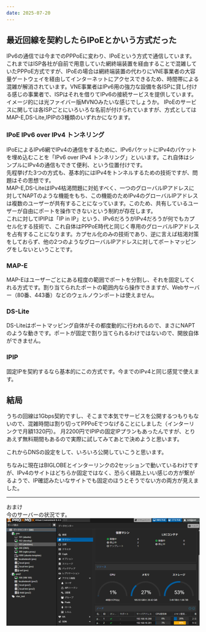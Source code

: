 ```yaml
---
date: 2025-07-20
---
```


## 最近回線を契約したらIPoEとかいう方式だった
IPv6の通信では今までのPPPoEに変わり、IPoEという方式で通信しています。これまではISP各社が自前で用意していた網終端装置を経由することで混雑していたPPPoE方式ですが、IPoEの場合は網終端装置の代わりにVNE事業者の大容量ゲートウェイを経由してインターネットにアクセスできるため、時間帯による混雑が解消されています。VNE事業者はIPv6用の強力な設備を各ISPに貸し付ける感じの事業者で、ISPはそれを借りてIPv6の接続サービスを提供しています。イメージ的には光ファイバー版MVNOみたいな感じでしょうか。
IPoEのサービスに関しては各ISPごとにいろいろな名前が付けられていますが、方式としてはMAP-E,DS-Lite,IPIPの3種類のいずれかになります。

### IPoE IPv6 over IPv4 トンネリング
IPoEによるIPv6網でIPv4の通信をするために、IPv6パケットにIPv4のパケットを埋め込むことを「IPv6 over IPv4 トンネリング」といいます。これ自体はシンプルにIPv4の通信もできて便利、という位置付けです。  
先程挙げた3つの方式も、基本的にはIPv4をトンネルするための技術ですが、問題はその思想です。  
MAP-E,DS-LiteはIPv4枯渇問題に対処すべく、一つのグローバルIPアドレスに対してNAPTのような機能をもち、この機能のためIPv4のグローバルIPアドレスは複数のユーザーが共有することになっています。このため、共有しているユーザーが自由にポートを操作できないという制約が存在します。  
これに対してIPIPは「IP in IP」という、IPv6だろうがIPv4だろうが何でもカプセル化する技術で、これ自体はPPPoE時代と同じく専用のグローバルIPアドレスを占有することになります。カプセル化のみの技術であり、逆に言えば枯渇対策をしておらず、他の2つのようなグローバルIPアドレスに対してポートマッピングをしないということです。

### MAP-E
MAP-Eはユーザーごとにある程度の範囲でポートを分割し、それを固定してくれる方式です。割り当てられたポートの範囲内なら操作できますが、Webサーバー（80番、443番）などのウェルノウンポートは使えません。

### DS-Lite
DS-Liteはポートマッピング自体がその都度動的に行われるので、まさにNAPTのような動きです。ポートが固定で割り当てられるわけではないので、開放自体ができません。

### IPIP
固定IPを契約するなら基本的にこの方式です。今までのIPv4と同じ感覚で使えます。

## 結局
うちの回線は1Gbps契約ですし、そこまで本気でサービスを公開するつもりもないので、混雑時間は割り切ってPPPoEでつなげることにしました（インターリンクで月額1320円）。
月2200円でIPIPの固定IPプランもあったんですが、とりあえず無料期間もあるので実際に試してみてあとで決めようと思います。

これからDNSの設定をして、いろいろ公開していこうと思います。

ちなみに現在はBIGLOBEとインターリンクの2セッションで動いているわけですが、IPv4のサイトはどちらか固定ではなく、恐らく経路上いい感じの方が繋がるようで、IP確認みたいなサイトでも固定のほうとそうでない方の両方が見えました。

---
おまけ  
今のサーバーの状況です。
![alt text](image-2.png)